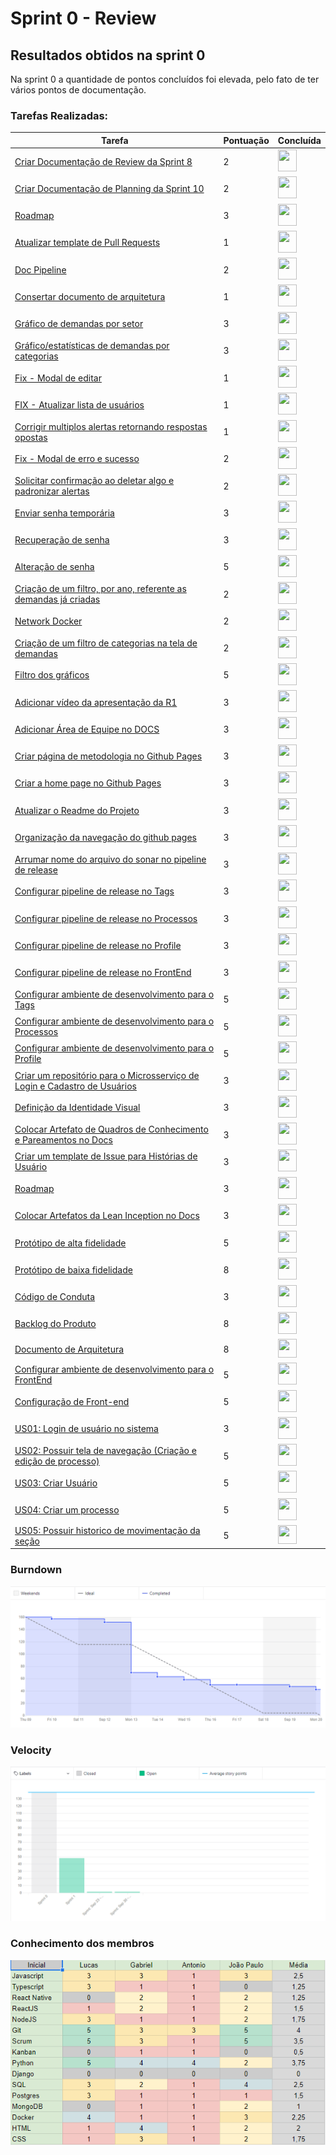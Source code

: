 # Sprint 0 - Review

## Resultados obtidos na sprint 0

Na sprint 0 a quantidade de pontos concluídos foi elevada, pelo fato de ter vários pontos de documentação.

### Tarefas Realizadas:

| Tarefa                                                                                                                               | Pontuação | Concluída                                                                                                     |
| ------------------------------------------------------------------------------------------------------------------------------------ | --------- | ------------------------------------------------------------------------------------------------------------- |
| [Criar Documentação de Review da Sprint 8](https://github.com/fga-eps-mds/2020-2-SiGeD/issues/198)                                   | 2         | <image src="https://i.pinimg.com/originals/21/3d/c0/213dc0ed0a2e69d1978c75bfbcff903a.png" width=30 height=35> |
| [Criar Documentação de Planning da Sprint 10](https://github.com/fga-eps-mds/2020-2-SiGeD/issues/195)                                | 2         | <image src="https://i.pinimg.com/originals/21/3d/c0/213dc0ed0a2e69d1978c75bfbcff903a.png" width=30 height=35> |
| [Roadmap](https://github.com/fga-eps-mds/2020-2-SiGeD/issues/194)                                                                    | 3         | <image src="https://i.pinimg.com/originals/21/3d/c0/213dc0ed0a2e69d1978c75bfbcff903a.png" width=30 height=35> |
| [Atualizar template de Pull Requests](https://github.com/fga-eps-mds/2020-2-SiGeD/issues/189)                                        | 1         | <image src="https://i.pinimg.com/originals/21/3d/c0/213dc0ed0a2e69d1978c75bfbcff903a.png" width=30 height=35> |
| [Doc Pipeline](https://github.com/fga-eps-mds/2020-2-SiGeD/issues/200)                                                               | 2         | <image src="https://i.pinimg.com/originals/21/3d/c0/213dc0ed0a2e69d1978c75bfbcff903a.png" width=30 height=35> |
| [Consertar documento de arquitetura](https://github.com/fga-eps-mds/2020-2-SiGeD/issues/197)                                         | 1         | <image src="https://i.pinimg.com/originals/21/3d/c0/213dc0ed0a2e69d1978c75bfbcff903a.png" width=30 height=35> |
| [Gráfico de demandas por setor](https://github.com/fga-eps-mds/2020-2-SiGeD/issues/197)                                              | 3         | <image src="https://i.pinimg.com/originals/21/3d/c0/213dc0ed0a2e69d1978c75bfbcff903a.png" width=30 height=35> |
| [Gráfico/estatísticas de demandas por categorias](https://github.com/fga-eps-mds/2020-2-SiGeD/issues/201)                            | 3         | <image src="https://i.pinimg.com/originals/21/3d/c0/213dc0ed0a2e69d1978c75bfbcff903a.png" width=30 height=35> |
| [Fix - Modal de editar](https://github.com/fga-eps-mds/2020-2-SiGeD/issues/205)                                                      | 1         | <image src="https://i.pinimg.com/originals/21/3d/c0/213dc0ed0a2e69d1978c75bfbcff903a.png" width=30 height=35> |
| [FIX - Atualizar lista de usuários](https://github.com/fga-eps-mds/2020-2-SiGeD/issues/207)                                          | 1         | <image src="https://i.pinimg.com/originals/21/3d/c0/213dc0ed0a2e69d1978c75bfbcff903a.png" width=30 height=35> |
| [Corrigir multiplos alertas retornando respostas opostas](https://github.com/fga-eps-mds/2020-2-SiGeD/issues/208)                    | 1         | <image src="https://i.pinimg.com/originals/21/3d/c0/213dc0ed0a2e69d1978c75bfbcff903a.png" width=30 height=35> |
| [Fix - Modal de erro e sucesso](https://github.com/fga-eps-mds/2020-2-SiGeD/issues/211)                                              | 2         | <image src="https://i.pinimg.com/originals/21/3d/c0/213dc0ed0a2e69d1978c75bfbcff903a.png" width=30 height=35> |
| [Solicitar confirmação ao deletar algo e padronizar alertas](https://github.com/fga-eps-mds/2020-2-SiGeD/issues/212)                 | 2         | <image src="https://i.pinimg.com/originals/21/3d/c0/213dc0ed0a2e69d1978c75bfbcff903a.png" width=30 height=35> |
| [Enviar senha temporária](https://github.com/fga-eps-mds/2020-2-SiGeD/issues/199)                                                    | 3         | <image src="https://i.pinimg.com/originals/21/3d/c0/213dc0ed0a2e69d1978c75bfbcff903a.png" width=30 height=35> |
| [Recuperação de senha](https://github.com/fga-eps-mds/2020-2-SiGeD/issues/204)                                                       | 3         | <image src="https://i.pinimg.com/originals/21/3d/c0/213dc0ed0a2e69d1978c75bfbcff903a.png" width=30 height=35> |
| [Alteração de senha](https://github.com/fga-eps-mds/2020-2-SiGeD/issues/209)                                                         | 5         | <image src="https://i.pinimg.com/originals/21/3d/c0/213dc0ed0a2e69d1978c75bfbcff903a.png" width=30 height=35> |
| [Criação de um filtro, por ano, referente as demandas já criadas](https://github.com/fga-eps-mds/2020-2-SiGeD/issues/202)            | 2         | <image src="https://i.pinimg.com/originals/21/3d/c0/213dc0ed0a2e69d1978c75bfbcff903a.png" width=30 height=35> |
| [Network Docker](https://github.com/fga-eps-mds/2020-2-SiGeD/issues/203)                                                             | 2         | <image src="https://i.pinimg.com/originals/21/3d/c0/213dc0ed0a2e69d1978c75bfbcff903a.png" width=30 height=35> |
| [Criação de um filtro de categorias na tela de demandas](https://github.com/fga-eps-mds/2020-2-SiGeD/issues/210)                     | 2         | <image src="https://i.pinimg.com/originals/21/3d/c0/213dc0ed0a2e69d1978c75bfbcff903a.png" width=30 height=35> |
| [Filtro dos gráficos](https://github.com/fga-eps-mds/2020-2-SiGeD/issues/206)                                                        | 5         | <image src="https://i.pinimg.com/originals/21/3d/c0/213dc0ed0a2e69d1978c75bfbcff903a.png" width=30 height=35> |
| [Adicionar vídeo da apresentação da R1](https://github.com/fga-eps-mds/2021.1-Oraculo/issues/32)                                     | 3         | <image src="https://i.pinimg.com/originals/21/3d/c0/213dc0ed0a2e69d1978c75bfbcff903a.png" width=30 height=35> |
| [Adicionar Área de Equipe no DOCS](https://github.com/fga-eps-mds/2021.1-Oraculo/issues/29)                                          | 3         | <image src="https://i.pinimg.com/originals/21/3d/c0/213dc0ed0a2e69d1978c75bfbcff903a.png" width=30 height=35> |
| [Criar página de metodologia no Github Pages](https://github.com/fga-eps-mds/2021.1-Oraculo/issues/28)                               | 3         | <image src="https://i.pinimg.com/originals/21/3d/c0/213dc0ed0a2e69d1978c75bfbcff903a.png" width=30 height=35> |
| [Criar a home page no Github Pages](https://github.com/fga-eps-mds/2021.1-Oraculo/issues/27)                                         | 3         | <image src="https://i.pinimg.com/originals/21/3d/c0/213dc0ed0a2e69d1978c75bfbcff903a.png" width=30 height=35> |
| [Atualizar o Readme do Projeto](https://github.com/fga-eps-mds/2021.1-Oraculo/issues/26)                                             | 3         | <image src="https://i.pinimg.com/originals/21/3d/c0/213dc0ed0a2e69d1978c75bfbcff903a.png" width=30 height=35> |
| [Organização da navegação do github pages](https://github.com/fga-eps-mds/2021.1-Oraculo/issues/25)                                  | 3         | <image src="https://i.pinimg.com/originals/21/3d/c0/213dc0ed0a2e69d1978c75bfbcff903a.png" width=30 height=35> |
| [Arrumar nome do arquivo do sonar no pipeline de release](https://github.com/fga-eps-mds/2021.1-Oraculo/issues/24)                   | 3         | <image src="https://i.pinimg.com/originals/21/3d/c0/213dc0ed0a2e69d1978c75bfbcff903a.png" width=30 height=35> |
| [Configurar pipeline de release no Tags](https://github.com/fga-eps-mds/2021.1-Oraculo/issues/23)                                    | 3         | <image src="https://i.pinimg.com/originals/21/3d/c0/213dc0ed0a2e69d1978c75bfbcff903a.png" width=30 height=35> |
| [Configurar pipeline de release no Processos](https://github.com/fga-eps-mds/2021.1-Oraculo/issues/22)                               | 3         | <image src="https://i.pinimg.com/originals/21/3d/c0/213dc0ed0a2e69d1978c75bfbcff903a.png" width=30 height=35> |
| [Configurar pipeline de release no Profile](https://github.com/fga-eps-mds/2021.1-Oraculo/issues/21)                                 | 3         | <image src="https://i.pinimg.com/originals/21/3d/c0/213dc0ed0a2e69d1978c75bfbcff903a.png" width=30 height=35> |
| [Configurar pipeline de release no FrontEnd ](https://github.com/fga-eps-mds/2021.1-Oraculo/issues/20)                               | 3         | <image src="https://i.pinimg.com/originals/21/3d/c0/213dc0ed0a2e69d1978c75bfbcff903a.png" width=30 height=35> |
| [Configurar ambiente de desenvolvimento para o Tags](https://github.com/fga-eps-mds/2021.1-Oraculo/issues/19)                        | 5         | <image src="https://i.pinimg.com/originals/21/3d/c0/213dc0ed0a2e69d1978c75bfbcff903a.png" width=30 height=35> |
| [Configurar ambiente de desenvolvimento para o Processos](https://github.com/fga-eps-mds/2021.1-Oraculo/issues/18)                   | 5         | <image src="https://i.pinimg.com/originals/21/3d/c0/213dc0ed0a2e69d1978c75bfbcff903a.png" width=30 height=35> |
| [Configurar ambiente de desenvolvimento para o Profile](https://github.com/fga-eps-mds/2021.1-Oraculo/issues/17)                     | 5         | <image src="https://i.pinimg.com/originals/21/3d/c0/213dc0ed0a2e69d1978c75bfbcff903a.png" width=30 height=35> |
| [Criar um repositório para o Microsserviço de Login e Cadastro de Usuários](https://github.com/fga-eps-mds/2021.1-Oraculo/issues/16) | 3         | <image src="https://i.pinimg.com/originals/21/3d/c0/213dc0ed0a2e69d1978c75bfbcff903a.png" width=30 height=35> |
| [Definição da Identidade Visual](https://github.com/fga-eps-mds/2021.1-Oraculo/issues/15)                                            | 3         | <image src="https://i.pinimg.com/originals/21/3d/c0/213dc0ed0a2e69d1978c75bfbcff903a.png" width=30 height=35> |
| [Colocar Artefato de Quadros de Conhecimento e Pareamentos no Docs](https://github.com/fga-eps-mds/2021.1-Oraculo/issues/14)         | 3         | <image src="https://i.pinimg.com/originals/21/3d/c0/213dc0ed0a2e69d1978c75bfbcff903a.png" width=30 height=35> |
| [Criar um template de Issue para Histórias de Usuário ](https://github.com/fga-eps-mds/2021.1-Oraculo/issues/13)                     | 3         | <image src="https://i.pinimg.com/originals/21/3d/c0/213dc0ed0a2e69d1978c75bfbcff903a.png" width=30 height=35> |
| [Roadmap](https://github.com/fga-eps-mds/2021.1-Oraculo/issues/12)                                                                   | 3         | <image src="https://i.pinimg.com/originals/21/3d/c0/213dc0ed0a2e69d1978c75bfbcff903a.png" width=30 height=35> |
| [Colocar Artefatos da Lean Inception no Docs](https://github.com/fga-eps-mds/2021.1-Oraculo/issues/11)                               | 3         | <image src="https://i.pinimg.com/originals/21/3d/c0/213dc0ed0a2e69d1978c75bfbcff903a.png" width=30 height=35> |
| [Protótipo de alta fidelidade](https://github.com/fga-eps-mds/2021.1-Oraculo/issues/10)                                              | 5         | <image src="https://i.pinimg.com/originals/21/3d/c0/213dc0ed0a2e69d1978c75bfbcff903a.png" width=30 height=35> |
| [Protótipo de baixa fidelidade](https://github.com/fga-eps-mds/2021.1-Oraculo/issues/9)                                              | 8         | <image src="https://i.pinimg.com/originals/21/3d/c0/213dc0ed0a2e69d1978c75bfbcff903a.png" width=30 height=35> |
| [Código de Conduta](https://github.com/fga-eps-mds/2021.1-Oraculo/issues/8)                                                          | 3         | <image src="https://i.pinimg.com/originals/21/3d/c0/213dc0ed0a2e69d1978c75bfbcff903a.png" width=30 height=35> |
| [Backlog do Produto](https://github.com/fga-eps-mds/2021.1-Oraculo/issues/7)                                                         | 8         | <image src="https://i.pinimg.com/originals/21/3d/c0/213dc0ed0a2e69d1978c75bfbcff903a.png" width=30 height=35> |
| [Documento de Arquitetura](https://github.com/fga-eps-mds/2021.1-Oraculo/issues/6)                                                   | 8         | <image src="https://contmoura.com.br/wp-content/uploads/2019/09/x-png-icon-8.png" width=30 height=30>         |
| [Configurar ambiente de desenvolvimento para o FrontEnd](https://github.com/fga-eps-mds/2021.1-Oraculo/issues/5)                     | 5         | <image src="https://i.pinimg.com/originals/21/3d/c0/213dc0ed0a2e69d1978c75bfbcff903a.png" width=30 height=35> |
| [Configuração de Front-end](https://github.com/fga-eps-mds/2021.1-Oraculo/issues/4)                                                  | 5         | <image src="https://i.pinimg.com/originals/21/3d/c0/213dc0ed0a2e69d1978c75bfbcff903a.png" width=30 height=35> |
| [US01: Login de usuário no sistema](https://github.com/fga-eps-mds/2021.1-Oraculo/issues/30)                                         | 3         | <image src="https://i.pinimg.com/originals/21/3d/c0/213dc0ed0a2e69d1978c75bfbcff903a.png" width=30 height=35> |
| [US02: Possuir tela de navegação (Criação e edição de processo)](https://github.com/fga-eps-mds/2021.1-Oraculo/issues/31)            | 5         | <image src="https://i.pinimg.com/originals/21/3d/c0/213dc0ed0a2e69d1978c75bfbcff903a.png" width=30 height=35> |
| [US03: Criar Usuário](https://github.com/fga-eps-mds/2021.1-Oraculo/issues/33)                                                       | 5         | <image src="https://i.pinimg.com/originals/21/3d/c0/213dc0ed0a2e69d1978c75bfbcff903a.png" width=30 height=35> |
| [US04: Criar um processo](https://github.com/fga-eps-mds/2021.1-Oraculo/issues/34)                                                   | 5         | <image src="https://i.pinimg.com/originals/21/3d/c0/213dc0ed0a2e69d1978c75bfbcff903a.png" width=30 height=35> |
| [US05: Possuir historico de movimentação da seção](https://github.com/fga-eps-mds/2021.1-Oraculo/issues/35)                          | 5         | <image src="https://contmoura.com.br/wp-content/uploads/2019/09/x-png-icon-8.png" width=30 height=30>         |

### Burndown

![Burndown](../../imgs/burndown/sprint0.png)

### Velocity

![Velocity](../../imgs/velocity/sprint0.png)

### Conhecimento dos membros

![Conhecimento dos membros](../../imgs/conhecimento/sprint0.png)
